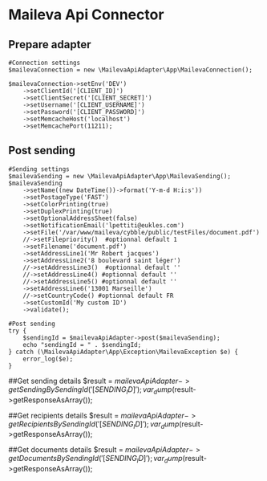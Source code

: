# Maileva Api Connector

## Prepare adapter
    #Connection settings
    $mailevaConnection = new \MailevaApiAdapter\App\MailevaConnection();

    $mailevaConnection->setEnv('DEV')
        ->setClientId('[CLIENT_ID]')
        ->setClientSecret('[CLIENT_SECRET]')
        ->setUsername('[CLIENT_USERNAME]')
        ->setPassword('[CLIENT_PASSWORD]')
        ->setMemcacheHost('localhost')
        ->setMemcachePort(11211);

## Post sending
    #Sending settings
    $mailevaSending = new \MailevaApiAdapter\App\MailevaSending();
    $mailevaSending
        ->setName((new DateTime())->format('Y-m-d H:i:s'))
        ->setPostageType('FAST')
        ->setColorPrinting(true)
        ->setDuplexPrinting(true)
        ->setOptionalAddressSheet(false)
        ->setNotificationEmail('lpettiti@eukles.com')
        ->setFile('/var/www/maileva/cybble/public/testFiles/document.pdf')
        //->setFilepriority()  #optionnal default 1
        ->setFilename('document.pdf')
        ->setAddressLine1('Mr Robert jacques')
        ->setAddressLine2('8 boulevard saint léger')
        //->setAddressLine3()  #optionnal default ''
        //->setAddressLine4() #optionnal default ''
        //->setAddressLine5() #optionnal default ''
        ->setAddressLine6('13001 Marseille')
        //->setCountryCode() #optionnal default FR
        ->setCustomId('My custom ID')
        ->validate();
        
    #Post sending    
    try {
        $sendingId = $mailevaApiAdapter->post($mailevaSending);
        echo "sendingId = " . $sendingId;
    } catch (\MailevaApiAdapter\App\Exception\MailevaException $e) {
        error_log($e);
    }
    
##Get sending details
    $result = $mailevaApiAdapter->getSendingBySendingId('[SENDING_ID]');
    var_dump($result->getResponseAsArray());

##Get recipients details
    $result = $mailevaApiAdapter->getRecipientsBySendingId('[SENDING_ID]');
    var_dump($result->getResponseAsArray());

##Get documents details
    $result = $mailevaApiAdapter->getDocumentsBySendingId('[SENDING_ID]');
    var_dump($result->getResponseAsArray());